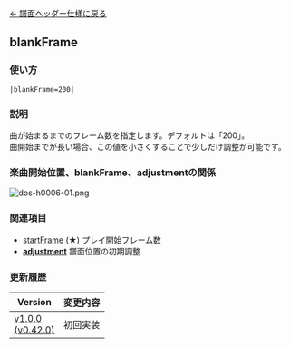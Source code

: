 [← 譜面ヘッダー仕様に戻る](dos_header.html)
## blankFrame

### 使い方
```
|blankFrame=200|
```
### 説明
曲が始まるまでのフレーム数を指定します。デフォルトは「200」。  
曲開始までが長い場合、この値を小さくすることで少しだけ調整が可能です。  

### 楽曲開始位置、blankFrame、adjustmentの関係
![dos-h0006-01.png](./wiki/dos-h0006-01.png)

### 関連項目
- [startFrame](dos-h0005-startFrame.html) (★)  プレイ開始フレーム数
- [**adjustment**](dos-h0009-adjustment.html)  譜面位置の初期調整

### 更新履歴

|Version|変更内容|
|----|----|
|[v1.0.0<br>(v0.42.0)](https://github.com/cwtickle/danoniplus/releases/tag/v1.0.1)|初回実装|
